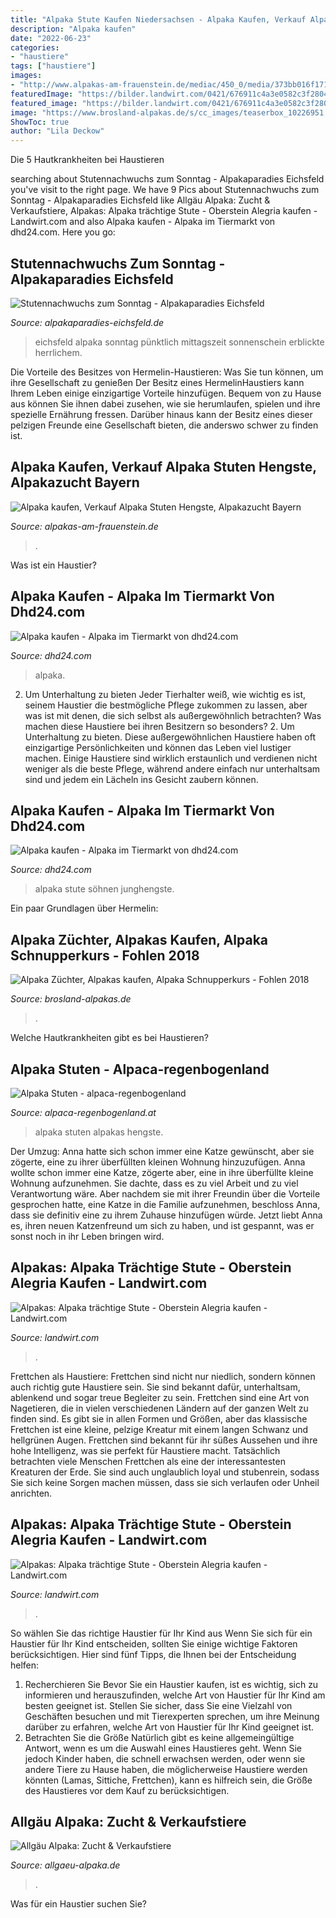 ```yaml
---
title: "Alpaka Stute Kaufen Niedersachsen - Alpaka Kaufen, Verkauf Alpaka Stuten Hengste, Alpakazucht Bayern"
description: "Alpaka kaufen"
date: "2022-06-23"
categories:
- "haustiere"
tags: ["haustiere"]
images:
- "http://www.alpakas-am-frauenstein.de/mediac/450_0/media/373bb016f1715146ffff87e0ffffbf64.JPG"
featuredImage: "https://bilder.landwirt.com/0421/676911c4a3e0582c3f280432df9a21bb.jpg"
featured_image: "https://bilder.landwirt.com/0421/676911c4a3e0582c3f280432df9a21bb.jpg"
image: "https://www.brosland-alpakas.de/s/cc_images/teaserbox_10226951.jpg?t=1531242674"
ShowToc: true
author: "Lila Deckow"
---
```



Die 5 Hautkrankheiten bei Haustieren

	

		
searching about Stutennachwuchs zum Sonntag - Alpakaparadies Eichsfeld you've visit to the right page. We have 9 Pics about Stutennachwuchs zum Sonntag - Alpakaparadies Eichsfeld like Allgäu Alpaka: Zucht &amp; Verkaufstiere, Alpakas: Alpaka trächtige Stute - Oberstein Alegria kaufen - Landwirt.com and also Alpaka kaufen - Alpaka im Tiermarkt von dhd24.com. Here you go:
		
    
## Stutennachwuchs Zum Sonntag - Alpakaparadies Eichsfeld

<img loading=lazy src="https://www.alpakaparadies-eichsfeld.de/wp-content/uploads/2020/07/alpaka-5juli.jpg" onerror="this.onerror=null;this.src='https://tse2.mm.bing.net/th?id=OIP.uzObPnhPYNjW0mIHrdJyWQHaHY&amp;pid=15.1';" alt="Stutennachwuchs zum Sonntag - Alpakaparadies Eichsfeld">

_Source: alpakaparadies-eichsfeld.de_

>eichsfeld alpaka sonntag pünktlich mittagszeit sonnenschein erblickte herrlichem. 

	

Die Vorteile des Besitzes von Hermelin-Haustieren: Was Sie tun können, um ihre Gesellschaft zu genießen
Der Besitz eines HermelinHaustiers kann Ihrem Leben einige einzigartige Vorteile hinzufügen. Bequem von zu Hause aus können Sie ihnen dabei zusehen, wie sie herumlaufen, spielen und ihre spezielle Ernährung fressen. Darüber hinaus kann der Besitz eines dieser pelzigen Freunde eine Gesellschaft bieten, die anderswo schwer zu finden ist.

    
## Alpaka Kaufen, Verkauf Alpaka Stuten Hengste, Alpakazucht Bayern

<img loading=lazy src="http://www.alpakas-am-frauenstein.de/mediac/450_0/media/373bb016f1715146ffff87e0ffffbf64.JPG" onerror="this.onerror=null;this.src='https://tse4.mm.bing.net/th?id=OIP.zWbP4psJpvVup7TQkcysyAHaFi&amp;pid=15.1';" alt="Alpaka kaufen, Verkauf Alpaka Stuten Hengste, Alpakazucht Bayern">

_Source: alpakas-am-frauenstein.de_

>. 

	

Was ist ein Haustier?

    
## Alpaka Kaufen - Alpaka Im Tiermarkt Von Dhd24.com

<img loading=lazy src="https://pic0.qimage.de/10/48/24/228244810.jpg" onerror="this.onerror=null;this.src='https://tse1.mm.bing.net/th?id=OIP.XGbf4Vcqnxzy4PGAxBZ5vQHaE7&amp;pid=15.1';" alt="Alpaka kaufen - Alpaka im Tiermarkt von dhd24.com">

_Source: dhd24.com_

>alpaka. 

	

2. Um Unterhaltung zu bieten
Jeder Tierhalter weiß, wie wichtig es ist, seinem Haustier die bestmögliche Pflege zukommen zu lassen, aber was ist mit denen, die sich selbst als außergewöhnlich betrachten? Was machen diese Haustiere bei ihren Besitzern so besonders? 2. Um Unterhaltung zu bieten. Diese außergewöhnlichen Haustiere haben oft einzigartige Persönlichkeiten und können das Leben viel lustiger machen. Einige Haustiere sind wirklich erstaunlich und verdienen nicht weniger als die beste Pflege, während andere einfach nur unterhaltsam sind und jedem ein Lächeln ins Gesicht zaubern können.

    
## Alpaka Kaufen - Alpaka Im Tiermarkt Von Dhd24.com

<img loading=lazy src="https://pic6.qimage.de/26/13/91/218911326.jpg" onerror="this.onerror=null;this.src='https://tse3.mm.bing.net/th?id=OIP.tqfFeV47iGwqJ9gT1fK_YQHaNK&amp;pid=15.1';" alt="Alpaka kaufen - Alpaka im Tiermarkt von dhd24.com">

_Source: dhd24.com_

>alpaka stute söhnen junghengste. 

	

Ein paar Grundlagen über Hermelin:

    
## Alpaka Züchter, Alpakas Kaufen, Alpaka Schnupperkurs - Fohlen 2018

<img loading=lazy src="https://www.brosland-alpakas.de/s/cc_images/teaserbox_10226951.jpg?t=1531242674" onerror="this.onerror=null;this.src='https://tse1.mm.bing.net/th?id=OIP.wQgBtQGRlS1c7tZ9xHDVYAHaGK&amp;pid=15.1';" alt="Alpaka Züchter, Alpakas kaufen, Alpaka Schnupperkurs - Fohlen 2018">

_Source: brosland-alpakas.de_

>. 

	

Welche Hautkrankheiten gibt es bei Haustieren?

    
## Alpaka Stuten - Alpaca-regenbogenland

<img loading=lazy src="https://image.jimcdn.com/app/cms/image/transf/none/path/s7575f727d824f630/image/ib0d4f8d37115de97/version/1398353486/image.jpg" onerror="this.onerror=null;this.src='https://tse2.mm.bing.net/th?id=OIP._ohSVgz_Ep_GtqkFDtNunwHaFa&amp;pid=15.1';" alt="Alpaka Stuten - alpaca-regenbogenland">

_Source: alpaca-regenbogenland.at_

>alpaka stuten alpakas hengste. 

	

Der Umzug: Anna hatte sich schon immer eine Katze gewünscht, aber sie zögerte, eine zu ihrer überfüllten kleinen Wohnung hinzuzufügen.
Anna wollte schon immer eine Katze, zögerte aber, eine in ihre überfüllte kleine Wohnung aufzunehmen. Sie dachte, dass es zu viel Arbeit und zu viel Verantwortung wäre. Aber nachdem sie mit ihrer Freundin über die Vorteile gesprochen hatte, eine Katze in die Familie aufzunehmen, beschloss Anna, dass sie definitiv eine zu ihrem Zuhause hinzufügen würde. Jetzt liebt Anna es, ihren neuen Katzenfreund um sich zu haben, und ist gespannt, was er sonst noch in ihr Leben bringen wird.

    
## Alpakas: Alpaka Trächtige Stute - Oberstein Alegria Kaufen - Landwirt.com

<img loading=lazy src="https://bilder.landwirt.com/0421/676911c4a3e0582c3f280432df9a21bb.jpg" onerror="this.onerror=null;this.src='https://tse4.mm.bing.net/th?id=OIP.yYw321mRZniPR6Z3uqqV1wHaLH&amp;pid=15.1';" alt="Alpakas: Alpaka trächtige Stute - Oberstein Alegria kaufen - Landwirt.com">

_Source: landwirt.com_

>. 

	

Frettchen als Haustiere: Frettchen sind nicht nur niedlich, sondern können auch richtig gute Haustiere sein. Sie sind bekannt dafür, unterhaltsam, ablenkend und sogar treue Begleiter zu sein.
Frettchen sind eine Art von Nagetieren, die in vielen verschiedenen Ländern auf der ganzen Welt zu finden sind. Es gibt sie in allen Formen und Größen, aber das klassische Frettchen ist eine kleine, pelzige Kreatur mit einem langen Schwanz und hellgrünen Augen. Frettchen sind bekannt für ihr süßes Aussehen und ihre hohe Intelligenz, was sie perfekt für Haustiere macht. Tatsächlich betrachten viele Menschen Frettchen als eine der interessantesten Kreaturen der Erde. Sie sind auch unglaublich loyal und stubenrein, sodass Sie sich keine Sorgen machen müssen, dass sie sich verlaufen oder Unheil anrichten.

    
## Alpakas: Alpaka Trächtige Stute - Oberstein Alegria Kaufen - Landwirt.com

<img loading=lazy src="https://bilder.landwirt.com/1120/869e486e5093e72bb6c1e9fc3f79c9f2.jpg" onerror="this.onerror=null;this.src='https://tse2.mm.bing.net/th?id=OIP.olx_a4-mQBZWsbWyJf3QjAHaJP&amp;pid=15.1';" alt="Alpakas: Alpaka trächtige Stute - Oberstein Alegria kaufen - Landwirt.com">

_Source: landwirt.com_

>. 

	

So wählen Sie das richtige Haustier für Ihr Kind aus
Wenn Sie sich für ein Haustier für Ihr Kind entscheiden, sollten Sie einige wichtige Faktoren berücksichtigen. Hier sind fünf Tipps, die Ihnen bei der Entscheidung helfen:
1. Recherchieren Sie
Bevor Sie ein Haustier kaufen, ist es wichtig, sich zu informieren und herauszufinden, welche Art von Haustier für Ihr Kind am besten geeignet ist. Stellen Sie sicher, dass Sie eine Vielzahl von Geschäften besuchen und mit Tierexperten sprechen, um ihre Meinung darüber zu erfahren, welche Art von Haustier für Ihr Kind geeignet ist.
2. Betrachten Sie die Größe
Natürlich gibt es keine allgemeingültige Antwort, wenn es um die Auswahl eines Haustieres geht. Wenn Sie jedoch Kinder haben, die schnell erwachsen werden, oder wenn sie andere Tiere zu Hause haben, die möglicherweise Haustiere werden könnten (Lamas, Sittiche, Frettchen), kann es hilfreich sein, die Größe des Haustieres vor dem Kauf zu berücksichtigen.

    
## Allgäu Alpaka: Zucht &amp; Verkaufstiere

<img loading=lazy src="https://www.allgaeu-alpaka.de/fileadmin/templates/img/layout/img_top/allgaeu-alpaka_fohlen-zucht_IMG_3021_rgb_2560x750px_01.jpg" onerror="this.onerror=null;this.src='https://tse1.mm.bing.net/th?id=OIP.5bFUsJTryftXAHj4fj9WNQHaCK&amp;pid=15.1';" alt="Allgäu Alpaka: Zucht &amp; Verkaufstiere">

_Source: allgaeu-alpaka.de_

>. 

	

Was für ein Haustier suchen Sie?

